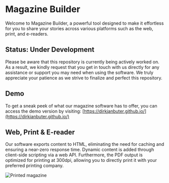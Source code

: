 # Magazine Builder

Welcome to Magazine Builder, a powerful tool designed to make it effortless for you to share your stories across various platforms such as the web, print, and e-readers.

## Status: Under Development 

Please be aware that this repository is currently being actively worked on. As a result, we kindly request that you get in touch with us directly for any assistance or support you may need when using the software. We truly appreciate your patience as we strive to finalize and perfect this repository.

## Demo

To get a sneak peek of what our magazine software has to offer, you can access the demo version by visiting: [https://dirkjanbuter.github.io/](https://dirkjanbuter.github.io/)

## Web, Print & E-reader

Our software exports content to HTML, eliminating the need for caching and ensuring a near-zero response time. Dynamic content is added through client-side scripting via a web API. Furthermore, the PDF output is optimized for printing at 300dpi, allowing you to directly print it with your preferred printing company.

![Printed magazine](https://dirkjanbuter.github.io//magazine/export/images/IMG_5672_djbmreading.webp)
